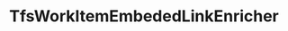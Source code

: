 ---
optionsClassName: 
optionsClassFullName: 
configurationSamples: []
description: missng XML code comments
className: TfsWorkItemEmbededLinkEnricher
typeName: ProcessorEnrichers
architecture: v2
options: []
status: missng XML code comments
processingTarget: missng XML code comments
classFile: /src/MigrationTools.Clients.AzureDevops.ObjectModel/Enrichers/TfsWorkItemEmbededLinkEnricher.cs
optionsClassFile: 

redirectFrom: []
layout: reference
toc: true
permalink: /Reference/v2/ProcessorEnrichers/TfsWorkItemEmbededLinkEnricher/
title: TfsWorkItemEmbededLinkEnricher
categories:
- ProcessorEnrichers
- v2
topics:
- topic: notes
  path: /docs/Reference/v2/ProcessorEnrichers/TfsWorkItemEmbededLinkEnricher-notes.md
  exists: false
  markdown: ''
- topic: introduction
  path: /docs/Reference/v2/ProcessorEnrichers/TfsWorkItemEmbededLinkEnricher-introduction.md
  exists: false
  markdown: ''

---